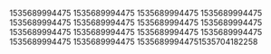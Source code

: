 1535689994475
1535689994475
1535689994475
1535689994475
1535689994475
1535689994475
1535689994475
1535689994475
1535689994475
1535689994475
1535689994475
1535689994475
1535689994475
1535689994475
15356899944751535704182258